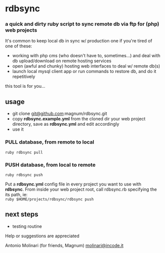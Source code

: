 # rdbsync
### a quick and dirty ruby script to sync remote db via ftp for (php) web projects

It's common to keep local db in sync w/ production one
if you're tired of one of these: 
* working with php cms (who doesn't have to, sometimes...) and deal with db upload/download on remote hosting services 
* open (awful and chunky) hosting web interfaces to deal w/ remote db(s)
* launch local mysql client app or run commands to restore db, and do it repetitively

this tool is for you...

## usage
* git clone git@github.com:magnum/rdbsync.git
* copy **rdbsync.example.yml** from the cloned dir your web project directory, save as **rdbsync.yml** and edit accordingly
* use it

### PULL database, from remote to local
`ruby rdbsync pull`

### PUSH database, from local to remote
`ruby rdbsync push`

Put a **rdbsync.yml** config file in every project you want to use with **rdbsync**. From inside your web project root, call rdbsync.rb specifying the its path, ie:  
`ruby $HOME/projects/rdbsync/rdbsync push`

## next steps
* testing routine

Help or suggestions are appreciated 

Antonio Molinari (for friends, Magnum)
molinari@incode.it
  
